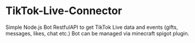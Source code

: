 # TikTok-Live-Connector
Simple Node.js Bot RestfulAPI to get TikTok Live data and events (gifts, messages, likes, chat etc.) Bot can be managed via minecraft spigot plugin.
